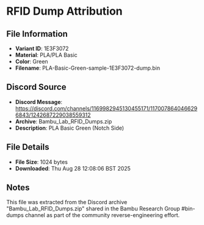 # RFID Dump Attribution

## File Information
- **Variant ID**: 1E3F3072
- **Material**: PLA/PLA Basic
- **Color**: Green
- **Filename**: PLA-Basic-Green-sample-1E3F3072-dump.bin

## Discord Source
- **Discord Message**: https://discord.com/channels/1169982945130455171/1170078640466296843/1242687229038559312
- **Archive**: Bambu_Lab_RFID_Dumps.zip
- **Description**: PLA Basic Green (Notch Side)

## File Details
- **File Size**: 1024 bytes
- **Downloaded**: Thu Aug 28 12:08:06 BST 2025

## Notes
This file was extracted from the Discord archive "Bambu_Lab_RFID_Dumps.zip" shared in the Bambu Research Group #bin-dumps channel as part of the community reverse-engineering effort.
